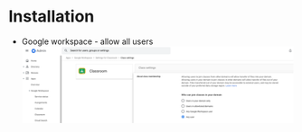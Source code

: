 # Installation

- Google workspace - allow all users
![](docs/static/images/classroom_personal_accounts.png)